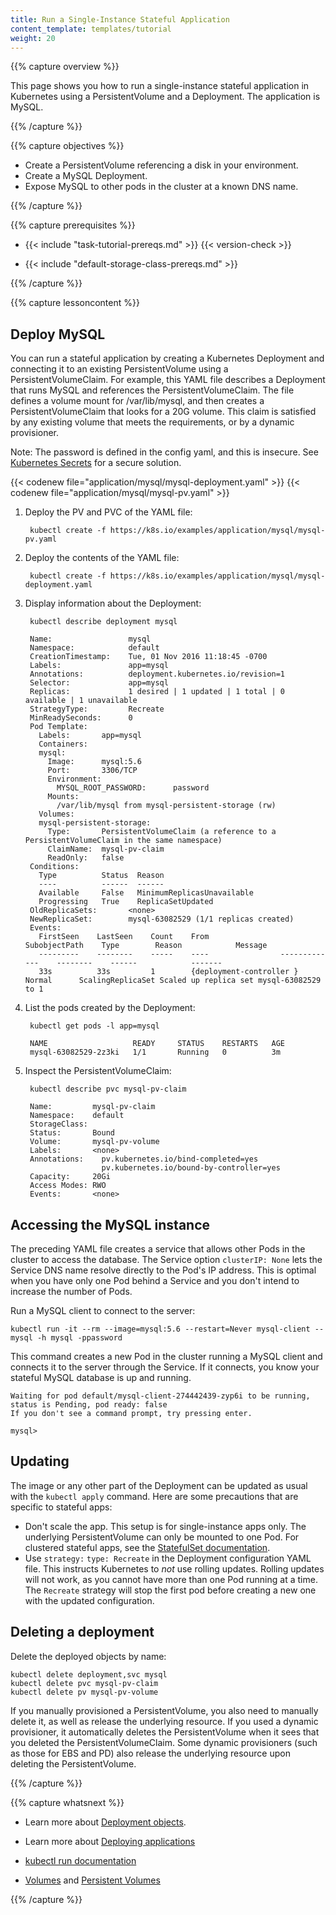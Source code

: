 ```yaml
---
title: Run a Single-Instance Stateful Application
content_template: templates/tutorial
weight: 20
---
```


{{% capture overview %}}

This page shows you how to run a single-instance stateful application
in Kubernetes using a PersistentVolume and a Deployment. The
application is MySQL.

{{% /capture %}}


{{% capture objectives %}}

* Create a PersistentVolume referencing a disk in your environment.
* Create a MySQL Deployment.
* Expose MySQL to other pods in the cluster at a known DNS name.

{{% /capture %}}


{{% capture prerequisites %}}

* {{< include "task-tutorial-prereqs.md" >}} {{< version-check >}}

* {{< include "default-storage-class-prereqs.md" >}}

{{% /capture %}}


{{% capture lessoncontent %}}

## Deploy MySQL

You can run a stateful application by creating a Kubernetes Deployment
and connecting it to an existing PersistentVolume using a
PersistentVolumeClaim.  For example, this YAML file describes a
Deployment that runs MySQL and references the PersistentVolumeClaim. The file
defines a volume mount for /var/lib/mysql, and then creates a
PersistentVolumeClaim that looks for a 20G volume. This claim is
satisfied by any existing volume that meets the requirements,
or by a dynamic provisioner.

Note: The password is defined in the config yaml, and this is insecure. See
[Kubernetes Secrets](/docs/concepts/configuration/secret/)
for a secure solution.

{{< codenew file="application/mysql/mysql-deployment.yaml" >}}
{{< codenew file="application/mysql/mysql-pv.yaml" >}}

1. Deploy the PV and PVC of the YAML file:

        kubectl create -f https://k8s.io/examples/application/mysql/mysql-pv.yaml

1. Deploy the contents of the YAML file:

        kubectl create -f https://k8s.io/examples/application/mysql/mysql-deployment.yaml

1. Display information about the Deployment:

        kubectl describe deployment mysql

        Name:                 mysql
        Namespace:            default
        CreationTimestamp:    Tue, 01 Nov 2016 11:18:45 -0700
        Labels:               app=mysql
        Annotations:          deployment.kubernetes.io/revision=1
        Selector:             app=mysql
        Replicas:             1 desired | 1 updated | 1 total | 0 available | 1 unavailable
        StrategyType:         Recreate
        MinReadySeconds:      0
        Pod Template:
          Labels:       app=mysql
          Containers:
          mysql:
            Image:      mysql:5.6
            Port:       3306/TCP
            Environment:
              MYSQL_ROOT_PASSWORD:      password
            Mounts:
              /var/lib/mysql from mysql-persistent-storage (rw)
          Volumes:
          mysql-persistent-storage:
            Type:       PersistentVolumeClaim (a reference to a PersistentVolumeClaim in the same namespace)
            ClaimName:  mysql-pv-claim
            ReadOnly:   false
        Conditions:
          Type          Status  Reason
          ----          ------  ------
          Available     False   MinimumReplicasUnavailable
          Progressing   True    ReplicaSetUpdated
        OldReplicaSets:       <none>
        NewReplicaSet:        mysql-63082529 (1/1 replicas created)
        Events:
          FirstSeen    LastSeen    Count    From                SubobjectPath    Type        Reason            Message
          ---------    --------    -----    ----                -------------    --------    ------            -------
          33s          33s         1        {deployment-controller }             Normal      ScalingReplicaSet Scaled up replica set mysql-63082529 to 1

1. List the pods created by the Deployment:

        kubectl get pods -l app=mysql

        NAME                   READY     STATUS    RESTARTS   AGE
        mysql-63082529-2z3ki   1/1       Running   0          3m

1. Inspect the PersistentVolumeClaim:

        kubectl describe pvc mysql-pv-claim

        Name:         mysql-pv-claim
        Namespace:    default
        StorageClass:
        Status:       Bound
        Volume:       mysql-pv-volume
        Labels:       <none>
        Annotations:    pv.kubernetes.io/bind-completed=yes
                        pv.kubernetes.io/bound-by-controller=yes
        Capacity:     20Gi
        Access Modes: RWO
        Events:       <none>

## Accessing the MySQL instance

The preceding YAML file creates a service that
allows other Pods in the cluster to access the database. The Service option
`clusterIP: None` lets the Service DNS name resolve directly to the
Pod's IP address. This is optimal when you have only one Pod
behind a Service and you don't intend to increase the number of Pods.

Run a MySQL client to connect to the server:

```
kubectl run -it --rm --image=mysql:5.6 --restart=Never mysql-client -- mysql -h mysql -ppassword
```

This command creates a new Pod in the cluster running a MySQL client
and connects it to the server through the Service. If it connects, you
know your stateful MySQL database is up and running.

```
Waiting for pod default/mysql-client-274442439-zyp6i to be running, status is Pending, pod ready: false
If you don't see a command prompt, try pressing enter.

mysql>
```

## Updating

The image or any other part of the Deployment can be updated as usual
with the `kubectl apply` command. Here are some precautions that are
specific to stateful apps:

* Don't scale the app. This setup is for single-instance apps
  only. The underlying PersistentVolume can only be mounted to one
  Pod. For clustered stateful apps, see the
  [StatefulSet documentation](/docs/concepts/workloads/controllers/statefulset/).
* Use `strategy:` `type: Recreate` in the Deployment configuration
  YAML file. This instructs Kubernetes to _not_ use rolling
  updates. Rolling updates will not work, as you cannot have more than
  one Pod running at a time. The `Recreate` strategy will stop the
  first pod before creating a new one with the updated configuration.

## Deleting a deployment

Delete the deployed objects by name:

```
kubectl delete deployment,svc mysql
kubectl delete pvc mysql-pv-claim
kubectl delete pv mysql-pv-volume
```

If you manually provisioned a PersistentVolume, you also need to manually
delete it, as well as release the underlying resource.
If you used a dynamic provisioner, it automatically deletes the
PersistentVolume when it sees that you deleted the PersistentVolumeClaim.
Some dynamic provisioners (such as those for EBS and PD) also release the
underlying resource upon deleting the PersistentVolume.

{{% /capture %}}


{{% capture whatsnext %}}

* Learn more about [Deployment objects](/docs/concepts/workloads/controllers/deployment/).

* Learn more about [Deploying applications](/docs/user-guide/deploying-applications/)

* [kubectl run documentation](/docs/reference/generated/kubectl/kubectl-commands/#run)

* [Volumes](/docs/concepts/storage/volumes/) and [Persistent Volumes](/docs/concepts/storage/persistent-volumes/)

{{% /capture %}}